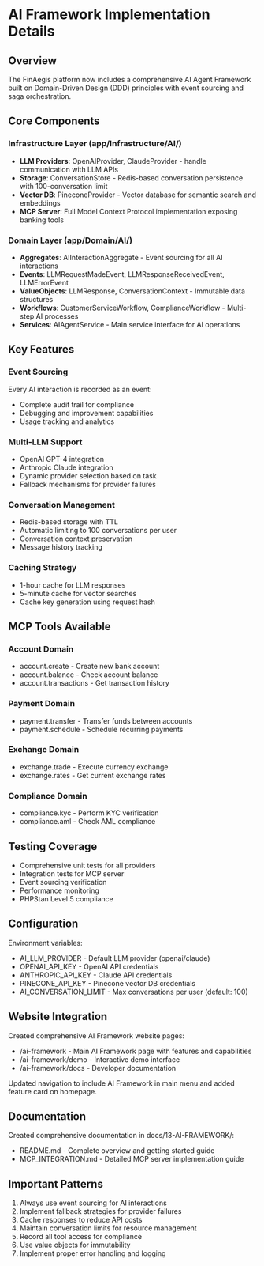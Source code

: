 # AI Framework Implementation Details

## Overview
The FinAegis platform now includes a comprehensive AI Agent Framework built on Domain-Driven Design (DDD) principles with event sourcing and saga orchestration.

## Core Components

### Infrastructure Layer (app/Infrastructure/AI/)
- **LLM Providers**: OpenAIProvider, ClaudeProvider - handle communication with LLM APIs
- **Storage**: ConversationStore - Redis-based conversation persistence with 100-conversation limit
- **Vector DB**: PineconeProvider - Vector database for semantic search and embeddings
- **MCP Server**: Full Model Context Protocol implementation exposing banking tools

### Domain Layer (app/Domain/AI/)
- **Aggregates**: AIInteractionAggregate - Event sourcing for all AI interactions
- **Events**: LLMRequestMadeEvent, LLMResponseReceivedEvent, LLMErrorEvent
- **ValueObjects**: LLMResponse, ConversationContext - Immutable data structures
- **Workflows**: CustomerServiceWorkflow, ComplianceWorkflow - Multi-step AI processes
- **Services**: AIAgentService - Main service interface for AI operations

## Key Features

### Event Sourcing
Every AI interaction is recorded as an event:
- Complete audit trail for compliance
- Debugging and improvement capabilities
- Usage tracking and analytics

### Multi-LLM Support
- OpenAI GPT-4 integration
- Anthropic Claude integration
- Dynamic provider selection based on task
- Fallback mechanisms for provider failures

### Conversation Management
- Redis-based storage with TTL
- Automatic limiting to 100 conversations per user
- Conversation context preservation
- Message history tracking

### Caching Strategy
- 1-hour cache for LLM responses
- 5-minute cache for vector searches
- Cache key generation using request hash

## MCP Tools Available

### Account Domain
- account.create - Create new bank account
- account.balance - Check account balance
- account.transactions - Get transaction history

### Payment Domain
- payment.transfer - Transfer funds between accounts
- payment.schedule - Schedule recurring payments

### Exchange Domain
- exchange.trade - Execute currency exchange
- exchange.rates - Get current exchange rates

### Compliance Domain
- compliance.kyc - Perform KYC verification
- compliance.aml - Check AML compliance

## Testing Coverage
- Comprehensive unit tests for all providers
- Integration tests for MCP server
- Event sourcing verification
- Performance monitoring
- PHPStan Level 5 compliance

## Configuration
Environment variables:
- AI_LLM_PROVIDER - Default LLM provider (openai/claude)
- OPENAI_API_KEY - OpenAI API credentials
- ANTHROPIC_API_KEY - Claude API credentials
- PINECONE_API_KEY - Pinecone vector DB credentials
- AI_CONVERSATION_LIMIT - Max conversations per user (default: 100)

## Website Integration
Created comprehensive AI Framework website pages:
- /ai-framework - Main AI Framework page with features and capabilities
- /ai-framework/demo - Interactive demo interface
- /ai-framework/docs - Developer documentation

Updated navigation to include AI Framework in main menu and added feature card on homepage.

## Documentation
Created comprehensive documentation in docs/13-AI-FRAMEWORK/:
- README.md - Complete overview and getting started guide
- MCP_INTEGRATION.md - Detailed MCP server implementation guide

## Important Patterns
1. Always use event sourcing for AI interactions
2. Implement fallback strategies for provider failures
3. Cache responses to reduce API costs
4. Maintain conversation limits for resource management
5. Record all tool access for compliance
6. Use value objects for immutability
7. Implement proper error handling and logging